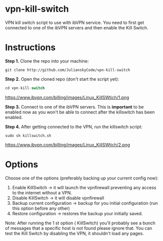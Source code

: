 # vpn-kill-switch
VPN kill switch script to use with ibVPN service. You need to first get connected to one of the ibVPN servers and then enable the Kill Switch.

# Instructions

<b>Step 1.</b> Clone the repo into your machine:
```
git clone http://github.com/JulianskyCode/vpn-kill-switch
```
<b>Step 2.</b> Open the cloned repo (don't start the script yet):
```javascript
cd vpn-kill-switch
```
https://www.ibvpn.com/billing/images/Linux_KillSWtich/1.png

<b>Step 3.</b> Connect to one of the ibVPN servers. This is <b>important</b> to be enabled now as you won't be able to connect after the killswitch has been enabled.

<b>Step 4.</b> After getting connected to the VPN, run the killswitch script:
```
sudo sh killswitch.sh
```
https://www.ibvpn.com/billing/images/Linux_KillSWtich/2.png

# Options
Choose one of the options (preferably backing up your current config now):

  1. Enable KillSwitch -> it will launch the vpnfirewall preventing any access to the internet without a VPN.
  2. Disable KillSwitch -> it will disable vpnfirewall
  3. Backup current configuration -> backup for you initial configuration (run this option before any other)
  4. Restore configuration -> restores the backup your initially saved.
  
Note: After running the 1 st option (  KillSwitch) you'll probably see a bunch of messages that a specific host is not found please ignore that. You can test the Kill Switch by disabling the VPN, it shouldn't load any pages.
